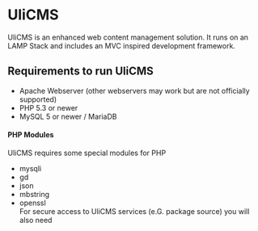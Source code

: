 # UliCMS
UliCMS is an enhanced web content management solution.
It runs on an LAMP Stack and includes an MVC inspired development framework.

## Requirements to run UliCMS
   * Apache Webserver (other webservers may work but are not officially supported)
   * PHP 5.3 or newer
   * MySQL 5 or newer / MariaDB
   
#### PHP Modules
UliCMS requires some special modules for PHP
   * mysqli
   * gd
   * json
   * mbstring
   * openssl   
For secure access to UliCMS services (e.G. package source) you will also need
